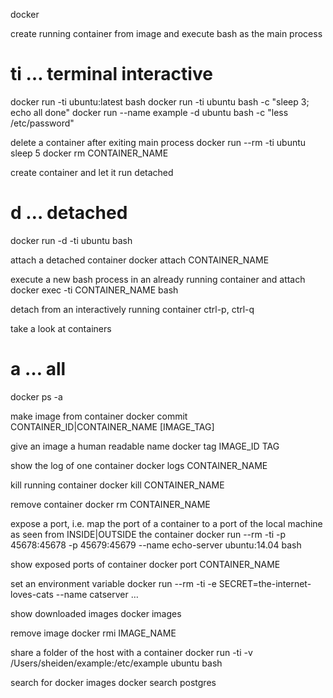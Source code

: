 docker

create running container from image and execute bash as the main process
# ti … terminal interactive
docker run -ti ubuntu:latest bash 
docker run -ti ubuntu bash -c "sleep 3; echo all done" 
docker run --name example -d ubuntu bash -c "less /etc/password" 

delete a container after exiting main process
docker run --rm -ti ubuntu sleep 5
docker rm CONTAINER_NAME

create container and let it run detached
# d … detached  
docker run -d -ti ubuntu bash 

attach a detached container
docker attach CONTAINER_NAME

execute a new bash process in an already running container and attach
docker exec -ti CONTAINER_NAME bash

detach from an interactively running container
ctrl-p, ctrl-q

take a look at containers
# a … all
docker ps -a

make image from container
docker commit CONTAINER_ID|CONTAINER_NAME [IMAGE_TAG]

give an image a human readable name
docker tag IMAGE_ID TAG

show the log of one container
docker logs CONTAINER_NAME

kill running container
docker kill CONTAINER_NAME

remove container
docker rm CONTAINER_NAME

expose a port, i.e. map the port of a container to a port of the local machine
         as seen from INSIDE|OUTSIDE the container
docker run --rm -ti -p 45678:45678 -p 45679:45679 --name echo-server ubuntu:14.04 bash

show exposed ports of container
docker port CONTAINER_NAME

set an environment variable
docker run --rm -ti -e SECRET=the-internet-loves-cats --name catserver …

show downloaded images
docker images

remove image
docker rmi IMAGE_NAME

share a folder of the host with a container 
docker run -ti -v /Users/sheiden/example:/etc/example ubuntu bash

search for docker images
docker search postgres
